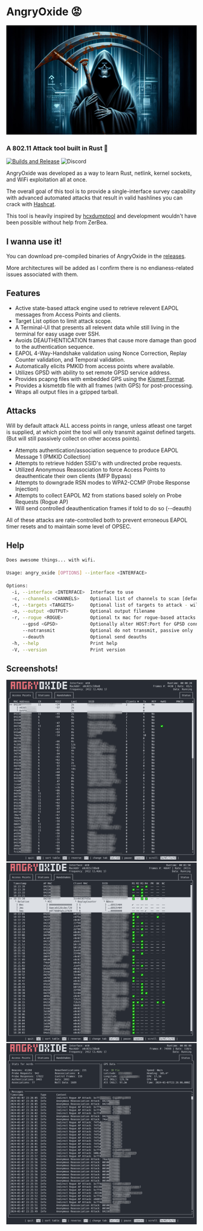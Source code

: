 # AngryOxide 😡

![Logo](death.png)

### A 802.11 Attack tool built in Rust 🦀

[![Builds and Release](https://github.com/Ragnt/AngryOxide/actions/workflows/ci.yml/badge.svg?event=release)](https://github.com/Ragnt/AngryOxide/actions/workflows/ci.yml) ![Discord](https://img.shields.io/discord/1194365883099922643)

AngryOxide was developed as a way to learn Rust, netlink, kernel sockets, and WiFi exploitation all at once.

The overall goal of this tool is to provide a single-interface survey capability with advanced automated attacks that result in valid hashlines you can crack with [Hashcat](https://hashcat.net/hashcat/).

This tool is heavily inspired by [hcxdumptool](https://github.com/ZerBea/hcxdumptool) and development wouldn't have been possible without help from ZerBea.

## I wanna use it!

You can download pre-compiled binaries of AngryOxide in the [releases](https://github.com/Ragnt/AngryOxide/releases/latest).

More architectures will be added as I confirm there is no endianess-related issues associated with them.

## Features

- Active state-based attack engine used to retrieve relevent EAPOL messages from Access Points and clients.
- Target List option to limit attack scope.
- A Terminal-UI that presents all relevent data while still living in the terminal for easy usage over SSH.
- Avoids DEAUTHENTICATION frames that cause more damage than good to the authentication sequence.
- EAPOL 4-Way-Handshake validation using Nonce Correction, Replay Counter validation, and Temporal validation.
- Automatically elicits PMKID from access points where available.
- Utilizes GPSD with ability to set remote GPSD service address.
- Provides pcapng files with embedded GPS using the [Kismet Format](https://www.kismetwireless.net/docs/dev/pcapng_gps/).
- Provides a kismetdb file with all frames (with GPS) for post-processing.
- Wraps all output files in a gzipped tarball.

## Attacks

Will by default attack ALL access points in range, unless atleast one target is supplied, at which point the tool will only transmit against defined targets. (But will still passively collect on other access points).

- Attempts authentication/association sequence to produce EAPOL Message 1 (PMKID Collection)
- Attempts to retrieve hidden SSID's with undirected probe requests.
- Utilized Anonymous Reassociation to force Access Points to deauthenticate their own clients (MFP Bypass)
- Attempts to downgrade RSN modes to WPA2-CCMP (Probe Response Injection)
- Attempts to collect EAPOL M2 from stations based solely on Probe Requests (Rogue AP)
- Will send controlled deauthentication frames if told to do so (--deauth)

All of these attacks are rate-controlled both to prevent erroneous EAPOL timer resets and to maintain some level of OPSEC.

## Help

```bash
Does awesome things... with wifi.

Usage: angry_oxide [OPTIONS] --interface <INTERFACE>

Options:
  -i, --interface <INTERFACE>  Interface to use
  -c, --channels <CHANNELS>    Optional list of channels to scan [default: 1 6 11]
  -t, --targets <TARGETS>      Optional list of targets to attack - will attack everything if excluded
  -o, --output <OUTPUT>        Optional output filename
  -r, --rogue <ROGUE>          Optional tx mac for rogue-based attacks - will randomize if excluded
      --gpsd <GPSD>            Optionally alter HOST:Port for GPSD connection. [default: 127.0.0.1:2947]
      --notransmit             Optional do not transmit, passive only
      --deauth                 Optional send deauths
  -h, --help                   Print help
  -V, --version                Print version
```

## Screenshots!

![AccessPoints Page](screenshots/angry_oxide_demo.png)
![Handshakes Page](screenshots/handshakes.png)
![Status Page](screenshots/status_page.png)

